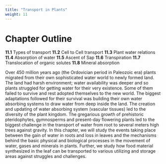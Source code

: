 ```yaml
---
title: "Transport in Plants"
weight: 11
---
```


# Chapter Outline

**11.1** Types of transport
**11.2** Cell to Cell transport
**11.3** Plant water relations
**11.4** Absorption of water
**11.5** Ascent of Sap
**11.6** Transpiration
**11.7** Translocation of organic solutes
**11.8** Mineral absorption

Over 450 million years ago (the Ordovician period in Paleozoic era) plants migrated from their own sophisticated water world to newly formed land. The land had harsh environment; water availability was deeper and so plants struggled for getting water for their very existence. Some of them failed to survive and rest adopted themselves to the new world. The biggest adaptations followed for their survival was building their own water absorbing systems to draw water from deep inside the land. The creation and updating of water absorbing system (vascular tissues) led to the diversity of the plant kingdom. The gregarious growth of prehistoric pteridophytes, gymnosperms and present-day flowering plants led to the biggest challenge in the transport of water from root to several meters high trees against gravity. In this chapter, we will study the events taking place between the gain of water in roots and loss in leaves and the mechanisms behind the basic physical and biological processes in the movement of water, gases and minerals in plants. Further, we study how food material synthesized in the leaf can be transported to various utilizing and storage areas against struggles and challenges.